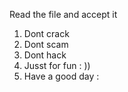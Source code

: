 Read the file and accept it
1. Dont crack
2. Dont scam
3. Dont hack
4. Jusst for fun : ))
5. Have a good day : 
